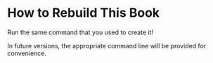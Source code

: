 
# How to Rebuild This Book

Run the same command that you used to create it!

In future versions, the appropriate command line will be provided for convenience.

